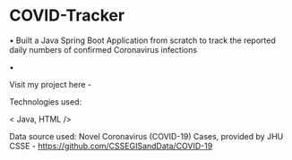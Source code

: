 # COVID-Tracker

• Built a Java Spring Boot Application from scratch to track the reported daily numbers of confirmed Coronavirus infections

• 

Visit my project here - 

Technologies used: 

< Java, HTML />

Data source used: Novel Coronavirus (COVID-19) Cases, provided by JHU CSSE - https://github.com/CSSEGISandData/COVID-19


